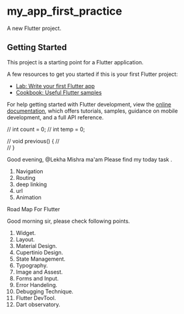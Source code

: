 # my_app_first_practice

A new Flutter project.

## Getting Started

This project is a starting point for a Flutter application.

A few resources to get you started if this is your first Flutter project:

- [Lab: Write your first Flutter app](https://docs.flutter.dev/get-started/codelab)
- [Cookbook: Useful Flutter samples](https://docs.flutter.dev/cookbook)

For help getting started with Flutter development, view the
[online documentation](https://docs.flutter.dev/), which offers tutorials,
samples, guidance on mobile development, and a full API reference.

// int count = 0;
  // int temp = 0;

// void previous() {
  //   
  // }



Good evening,
@Lekha Mishra ma'am 
Please find my today task .
1. Navigation
2. Routing
3. deep linking
4. url
5. Animation

Road Map For Flutter

Good morning sir,
please check following points.

1. Widget.
2. Layout.
3. Material Design.
4. Cupertinio Design.
5. State Management.
6. Typography.
7. Image and Assest.
8. Forms and Input.
9. Error Handeling.
10. Debugging Technique.
11. Flutter DevTool.
12. Dart observatory.